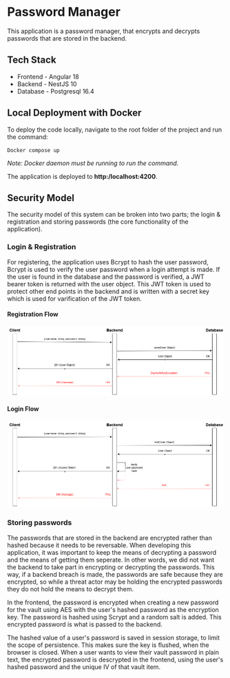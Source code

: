 
# Password Manager

This application is a password manager, that encrypts and decrypts passwords that are stored in the backend.
## Tech Stack
* Frontend - Angular 18
* Backend - NestJS 10
* Database - Postgresql 16.4
## Local Deployment with Docker

To deploy the code locally, navigate to the root folder of the project and run the command:

```
Docker compose up
```

*Note: Docker daemon must be running to run the command.*

The application is deployed to **http:/localhost:4200**.
## Security Model

The security model of this system can be broken into two parts; the login & registration and storing passwords (the core functionality of the application).

### Login & Registration

For registering, the application uses Bcrypt to hash the user password, Bcrypt is used to verify the user password when a login attempt is made. If the user is found in the database and the password is verified, a JWT bearer token is returned with the user object. This JWT token is used to protect other end points in the backend and is written with a secret key which is used for varification of the JWT token.

#### Registration Flow

![Registration Flow](./assets/register-flow.png)

#### Login Flow

![Login Flow](./assets/login-flow.png)

### Storing passwords

The passwords that are stored in the backend are encrypted rather than hashed because it needs to be reversable. When developing this application, it was important to keep the means of decrypting a password and the means of getting them seperate. In other words, we did not want the backend to take part in encrypting or decrypting the passwords. This way, if a backend breach is made, the passwords are safe because they are encrypted, so while a threat actor may be holding the encrypted passwords they do not hold the means to decrypt them.

In the frontend, the password is encrypted when creating a new password for the vault using AES with the user's hashed password as the encryption key. The password is hashed using Scrypt and a random salt is added. This encrypted password is what is passed to the backend.

The hashed value of a user's password is saved in session storage, to limit the scope of persistence. This makes sure the key is flushed, when the browser is closed. When a user wants to view their vault password in plain text, the encrypted password is descrypted in the frontend, using the user's hashed password and the unique IV of that vault item.
